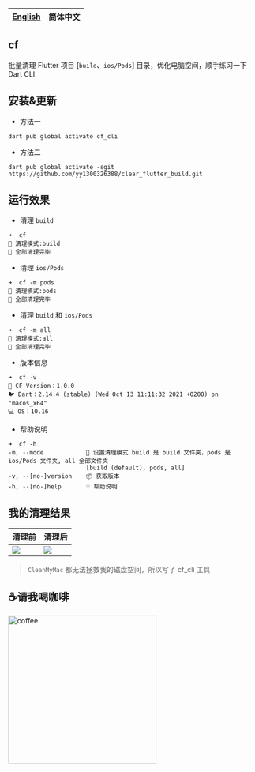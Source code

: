 | [English](https://github.com/yy1300326388/clear_flutter_build) | 简体中文 |
|-------|-------|

## cf

批量清理 Flutter 项目 [`build`、`ios/Pods`] 目录，优化电脑空间，顺手练习一下 Dart CLI

## 安装&更新

- 方法一

```
dart pub global activate cf_cli
```

- 方法二

```
dart pub global activate -sgit https://github.com/yy1300326388/clear_flutter_build.git
```


## 运行效果

- 清理 `build` 

```
➜  cf
🚀 清理模式:build
🎉 全部清理完毕
```

- 清理 `ios/Pods`

```
➜  cf -m pods
🚀 清理模式:pods
🎉 全部清理完毕
```

- 清理 `build` 和 `ios/Pods`

```
➜  cf -m all
🚀 清理模式:all
🎉 全部清理完毕
```

- 版本信息

```
➜  cf -v
🚀 CF Version：1.0.0
🐦 Dart：2.14.4 (stable) (Wed Oct 13 11:11:32 2021 +0200) on "macos_x64"
💻 OS：10.16
```

- 帮助说明

```
➜  cf -h
-m, --mode            🚀 设置清理模式 build 是 build 文件夹，pods 是 ios/Pods 文件夹, all 全部文件夹
                      [build (default), pods, all]
-v, --[no-]version    📦️ 获取版本
-h, --[no-]help       💡 帮助说明
```


## 我的清理结果

|清理前|清理后|
|--|--|
|![](https://user-images.githubusercontent.com/8764899/146867779-b0e86b0a-6e7f-473a-b4e1-d69fbfd5bc3c.png)|![](https://user-images.githubusercontent.com/8764899/146867789-b5284afa-c016-4727-a0a9-723ee3616c8f.png)|

> `CleanMyMac` 都无法拯救我的磁盘空间，所以写了 cf_cli 工具

## ☕请我喝咖啡

<a href="https://raw.githubusercontent.com/yy1300326388/yy1300326388/main/images/pay_qr_code/pay_qr_code.png">
    <img width="300" alt="coffee" src="https://raw.githubusercontent.com/yy1300326388/yy1300326388/main/images/pay_qr_code/pay_qr_code.png">
</a>
